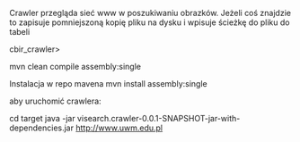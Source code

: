Crawler przegląda sieć www w poszukiwaniu obrazków. Jeżeli coś znajdzie to zapisuje pomniejszoną kopię pliku na dysku i wpisuje ścieżkę do pliku do tabeli 


cbir_crawler> 

mvn clean compile assembly:single

Instalacja w repo mavena
mvn install assembly:single



aby uruchomić crawlera:

cd target
java -jar visearch.crawler-0.0.1-SNAPSHOT-jar-with-dependencies.jar http://www.uwm.edu.pl
  
